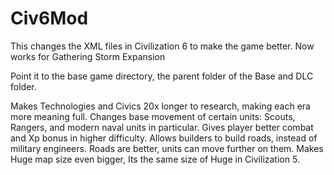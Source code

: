 # Civ6Mod
This changes the XML files in Civilization 6 to make the game better.
Now works for Gathering Storm Expansion

Point it to the base game directory, the parent folder of the Base and DLC folder.

Makes Technologies and Civics 20x longer to research, making each era more meaning full.
Changes base movement of certain units: Scouts, Rangers, and modern naval units in particular.
Gives player better combat and Xp bonus in higher difficulty.
Allows builders to build roads, instead of military engineers.
Roads are better, units can move further on them.
Makes Huge map size even bigger, Its the same size of Huge in Civilization 5.

